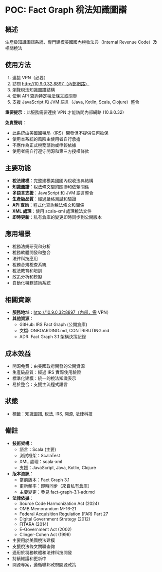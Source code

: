 # POC: Fact Graph 稅法知識圖譜

## 概述
生產級知識圖譜系統，專門建模美國國內稅收法典（Internal Revenue Code）及相關稅法

## 使用方法
1. 連接 VPN（必要）
2. 訪問 http://10.9.0.32:8897（內部網路）
3. 瀏覽稅法知識圖譜結構
4. 使用 API 查詢特定稅法條文或關聯
5. 支援 JavaScript 和 JVM 語言（Java, Kotlin, Scala, Clojure）整合

**重要提示**：此服務需要連接 VPN 才能訪問內部網路 (10.9.0.32)

**免責聲明**：
- 此系統由美國國稅局（IRS）開發但不提供任何擔保
- 使用本系統的風險由使用者自行承擔
- 不應作為正式稅務諮詢或申報依據
- 使用者需自行遵守開源和第三方授權條款

## 主要功能
- **稅法建模**：完整建模美國國內稅收法典結構
- **知識圖譜**：稅法條文間的關聯和依賴關係
- **多語言支援**：JavaScript 和 JVM 語言整合
- **生產級品質**：經過嚴格測試和驗證
- **API 查詢**：程式化查詢稅法條文和關係
- **XML 處理**：使用 scala-xml 處理稅法文件
- **即時更新**：私有倉庫的變更即時同步到公開版本

## 應用場景
- 稅務法規研究和分析
- 稅務軟體開發和整合
- 法律科技應用
- 稅務合規檢查系統
- 稅法教育和培訓
- 政策分析和模擬
- 自動化稅務諮詢系統

## 相關資源
- **服務地址**：http://10.9.0.32:8897（內部，需 VPN）
- **其他資源**：
  - GitHub: IRS Fact Graph (公開倉庫)
  - 文檔: ONBOARDING.md, CONTRIBUTING.md
  - ADR: Fact Graph 3.1 架構決策記錄

## 成本效益
- 開源免費：由美國政府開發的公開資源
- 生產級品質：經過 IRS 實際使用驗證
- 標準化建模：統一的稅法知識表示
- 易於整合：支援主流程式語言

## 狀態
- 標籤：知識圖譜, 稅法, IRS, 開源, 法律科技

## 備註
- **技術架構**：
  - 語言：Scala (主要)
  - 測試框架：ScalaTest
  - XML 處理：scala-xml
  - 支援：JavaScript, Java, Kotlin, Clojure
- **版本資訊**：
  - 當前版本：Fact Graph 3.1
  - 更新頻率：即時同步（來自私有倉庫）
  - 主要變更：參見 fact-graph-3.1-adr.md
- **法律依據**：
  - Source Code Harmonization Act (2024)
  - OMB Memorandum M-16-21
  - Federal Acquisition Regulation (FAR) Part 27
  - Digital Government Strategy (2012)
  - FITARA (2014)
  - E-Government Act (2002)
  - Clinger-Cohen Act (1996)
- 主要用於美國稅法建模
- 支援稅法條文關聯查詢
- 適用於稅務軟體和法律科技開發
- 持續維護和更新中
- 開源專案，遵循聯邦政府開源政策
